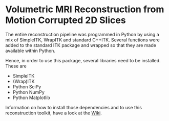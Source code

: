 # Volumetric MRI Reconstruction from Motion Corrupted 2D Slices

The entire reconstruction pipeline was programmed in Python by using a mix 
of SimpleITK, WrapITK and standard C++ITK. Several functions were added to the
standard ITK package and wrapped so that they are made available within Python.

Hence, in order to use this package, several libraries need to be installed.
These are
* SimpleITK
* (Wrap)ITK
* Python SciPy
* Python NumPy
* Python Matplotlib

Information on how to install those dependencies and to use this reconstruction
toolkit, have a look at the 
[Wiki](https://cmiclab.cs.ucl.ac.uk/mebner/VolumetricReconstruction/wikis/home).